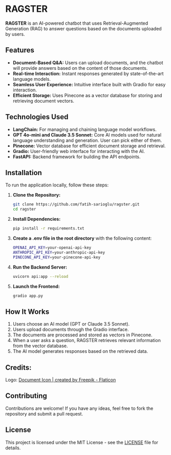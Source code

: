 # RAGSTER

**RAGSTER** is an AI-powered chatbot that uses Retrieval-Augmented Generation (RAG) to answer questions based on the documents uploaded by users.

## Features

- **Document-Based Q&A:** Users can upload documents, and the chatbot will provide answers based on the content of those documents.
- **Real-time Interaction:** Instant responses generated by state-of-the-art language models.
- **Seamless User Experience:** Intuitive interface built with Gradio for easy interaction.
- **Efficient Storage:** Uses Pinecone as a vector database for storing and retrieving document vectors.

## Technologies Used

- **LangChain:** For managing and chaining language model workflows.
- **GPT 4o-mini and Claude 3.5 Sonnet:** Core AI models used for natural language understanding and generation. User can pick either of them.
- **Pinecone:** Vector database for efficient document storage and retrieval.
- **Gradio:** User-friendly web interface for interacting with the AI.
- **FastAPI:** Backend framework for building the API endpoints.

## Installation

To run the application locally, follow these steps:

1. **Clone the Repository:**
   ```bash
   git clone https://github.com/fatih-sarioglu/ragster.git
   cd ragster
   ```

2. **Install Dependencies:**
   ```bash
   pip install -r requirements.txt
   ```

3. **Create a .env file in the root directory** with the following content:
   ```bash
   OPENAI_API_KEY=your-openai-api-key
   ANTHROPIC_API_KEY=your-anthropic-api-key
   PINECONE_API_KEY=your-pinecone-api-key
   ```

3. **Run the Backend Server:**
   ```bash
   uvicorn api:app --reload
   ```

4. **Launch the Frontend:**
   ```bash
   gradio app.py
   ```

## How It Works

1. Users choose an AI model (GPT or Claude 3.5 Sonnet).
2. Users upload documents through the Gradio interface.
3. The documents are processed and stored as vectors in Pinecone.
4. When a user asks a question, RAGSTER retrieves relevant information from the vector database.
5. The AI model generates responses based on the retrieved data.

## Credits:

Logo: <a href="https://www.flaticon.com/free-icons/research" title="research icons">Document Icon | created by Freepik - Flaticon</a>

## Contributing

Contributions are welcome! If you have any ideas, feel free to fork the repository and submit a pull request.

## License

This project is licensed under the MIT License - see the [LICENSE](LICENSE) file for details.
